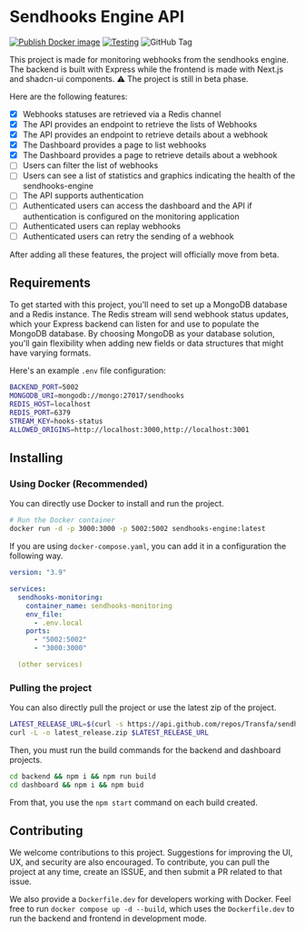 # Sendhooks Engine API

[![Publish Docker image](https://github.com/Transfa/sendhooks-monitoring/actions/workflows/release.yml/badge.svg)](https://github.com/Transfa/sendhooks-monitoring/actions/workflows/release.yml)
[![Testing](https://github.com/Transfa/sendhooks-monitoring/actions/workflows/node.js.yml/badge.svg?branch=main)](https://github.com/Transfa/sendhooks-monitoring/actions/workflows/node.js.yml)
![GitHub Tag](https://img.shields.io/github/v/tag/transfa/sendhooks-monitoring)

This project is made for monitoring webhooks from the sendhooks engine. The backend is built with Express while the
frontend is made with Next.js and shadcn-ui components. ⚠️ The project is still in beta phase.

Here are the following features:

* [X] Webhooks statuses are retrieved via a Redis channel
* [X] The API provides an endpoint to retrieve the lists of Webhooks
* [X] The API provides an endpoint to retrieve details about a webhook
* [X] The Dashboard provides a page to list webhooks
* [X] The Dashboard provides a page to retrieve details about a webhook
* [ ] Users can filter the list of webhooks
* [ ] Users can see a list of statistics and graphics indicating the health of the sendhooks-engine
* [ ] The API supports authentication
* [ ] Authenticated users can access the dashboard and the API if authentication is configured on the monitoring
  application
* [ ] Authenticated users can replay webhooks
* [ ] Authenticated users can retry the sending of a webhook

After adding all these features, the project will officially move from beta.

## Requirements

To get started with this project, you'll need to set up a MongoDB database and a Redis instance. The Redis stream will
send webhook status updates, which your Express backend can listen for and use to populate the MongoDB database. By
choosing MongoDB as your database solution, you'll gain flexibility when adding new fields or data structures that might
have varying formats.

Here's an example `.env` file configuration:

```bash
BACKEND_PORT=5002
MONGODB_URI=mongodb://mongo:27017/sendhooks
REDIS_HOST=localhost
REDIS_PORT=6379
STREAM_KEY=hooks-status
ALLOWED_ORIGINS=http://localhost:3000,http://localhost:3001
```

## Installing

### Using Docker (Recommended)

You can directly use Docker to install and run the project.

```bash
# Run the Docker container
docker run -d -p 3000:3000 -p 5002:5002 sendhooks-engine:latest
```

If you are using `docker-compose.yaml`, you can add it in a configuration the following way.

```yaml
version: "3.9"

services:
  sendhooks-monitoring:
    container_name: sendhooks-monitoring
    env_file:
      - .env.local
    ports:
      - "5002:5002"
      - "3000:3000"

  (other services)

```

### Pulling the project

You can also directly pull the project or use the latest zip of the project.

```bash
LATEST_RELEASE_URL=$(curl -s https://api.github.com/repos/Transfa/sendhooks-monitoring/releases/latest | grep "zipball_url" | cut -d '"' -f 4)
curl -L -o latest_release.zip $LATEST_RELEASE_URL
```

Then, you must run the build commands for the backend and dashboard projects.

```bash
cd backend && npm i && npm run build
cd dashboard && npm i && npm buid
```

From that, you use the `npm start` command on each build created.

## Contributing

We welcome contributions to this project. Suggestions for improving the UI, UX, and security are also encouraged. To
contribute, you can pull the project at any time, create an ISSUE, and then submit a PR related to that issue.

We also provide a `Dockerfile.dev` for developers working with Docker. Feel free to run `docker compose up -d --build`,
which uses the `Dockerfile.dev` to run the backend and frontend in development mode.
